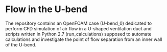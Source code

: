 # Flow in the U-bend
The repository contains an OpenFOAM case (U-bend_0) dedicated to perform CFD simulation of air flow in a U-shaped ventilation duct and scripts written in Python 2.7 (run_calculations) supposed to automate calculations and investigate the point of flow separation from an inner wall of the U-bend.
